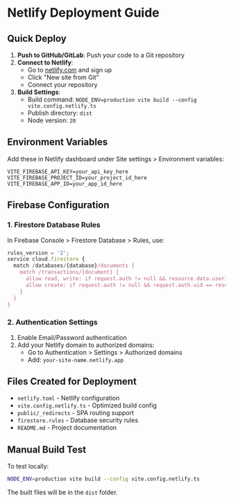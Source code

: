 # Netlify Deployment Guide

## Quick Deploy

1. **Push to GitHub/GitLab**: Push your code to a Git repository
2. **Connect to Netlify**: 
   - Go to [netlify.com](https://netlify.com) and sign up
   - Click "New site from Git"
   - Connect your repository
3. **Build Settings**:
   - Build command: `NODE_ENV=production vite build --config vite.config.netlify.ts`
   - Publish directory: `dist`
   - Node version: `20`

## Environment Variables

Add these in Netlify dashboard under Site settings > Environment variables:

```
VITE_FIREBASE_API_KEY=your_api_key_here
VITE_FIREBASE_PROJECT_ID=your_project_id_here  
VITE_FIREBASE_APP_ID=your_app_id_here
```

## Firebase Configuration

### 1. Firestore Database Rules

In Firebase Console > Firestore Database > Rules, use:

```javascript
rules_version = '2';
service cloud.firestore {
  match /databases/{database}/documents {
    match /transactions/{document} {
      allow read, write: if request.auth != null && resource.data.userId == request.auth.uid;
      allow create: if request.auth != null && request.auth.uid == resource.data.userId;
    }
  }
}
```

### 2. Authentication Settings

1. Enable Email/Password authentication
2. Add your Netlify domain to authorized domains:
   - Go to Authentication > Settings > Authorized domains
   - Add: `your-site-name.netlify.app`

## Files Created for Deployment

- `netlify.toml` - Netlify configuration
- `vite.config.netlify.ts` - Optimized build config
- `public/_redirects` - SPA routing support
- `firestore.rules` - Database security rules
- `README.md` - Project documentation

## Manual Build Test

To test locally:
```bash
NODE_ENV=production vite build --config vite.config.netlify.ts
```

The built files will be in the `dist` folder.
